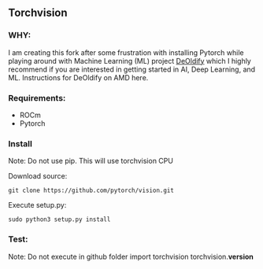 ## Torchvision
### WHY:
I am creating this fork after some frustration with installing Pytorch while playing around with Machine Learning (ML) project [DeOldify](https://github.com/jantic/DeOldify) which I highly recommend if you are interested in getting started in AI, Deep Learning, and ML. Instructions for DeOldify on AMD here. 

### Requirements:
* ROCm 
* Pytorch

### Install 
Note: Do not use pip. This will use torchvision CPU

Download source:

    git clone https://github.com/pytorch/vision.git
    
Execute setup.py:

    sudo python3 setup.py install

### Test:
Note: Do not execute in github folder
import torchvision
torchvision.__version__
<!--stackedit_data:
eyJoaXN0b3J5IjpbLTE4NzQwNDIzODZdfQ==
-->